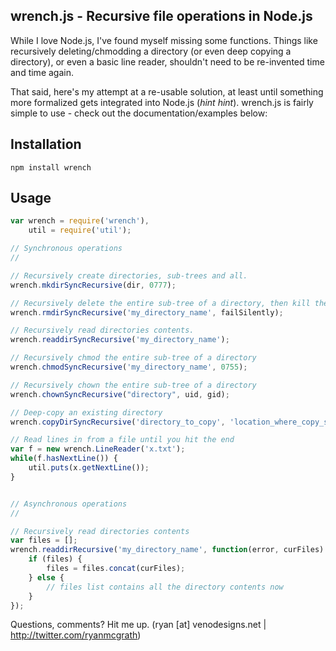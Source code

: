wrench.js - Recursive file operations in Node.js
----------------------------------------------------------------------------
While I love Node.js, I've found myself missing some functions. Things like
recursively deleting/chmodding a directory (or even deep copying a directory),
or even a basic line reader, shouldn't need to be re-invented time and time again.

That said, here's my attempt at a re-usable solution, at least until something
more formalized gets integrated into Node.js (*hint hint*). wrench.js is fairly simple
to use - check out the documentation/examples below:

Installation
-----------------------------------------------------------------------------

    npm install wrench

Usage
-----------------------------------------------------------------------------
``` javascript
var wrench = require('wrench'),
	util = require('util');

// Synchronous operations
//

// Recursively create directories, sub-trees and all.
wrench.mkdirSyncRecursive(dir, 0777);

// Recursively delete the entire sub-tree of a directory, then kill the directory
wrench.rmdirSyncRecursive('my_directory_name', failSilently);

// Recursively read directories contents.
wrench.readdirSyncRecursive('my_directory_name');

// Recursively chmod the entire sub-tree of a directory
wrench.chmodSyncRecursive('my_directory_name', 0755);

// Recursively chown the entire sub-tree of a directory
wrench.chownSyncRecursive("directory", uid, gid);

// Deep-copy an existing directory
wrench.copyDirSyncRecursive('directory_to_copy', 'location_where_copy_should_end_up');

// Read lines in from a file until you hit the end
var f = new wrench.LineReader('x.txt');
while(f.hasNextLine()) {
	util.puts(x.getNextLine());
}


// Asynchronous operations
//

// Recursively read directories contents
var files = [];
wrench.readdirRecursive('my_directory_name', function(error, curFiles) {
    if (files) {
        files = files.concat(curFiles);
    } else {
        // files list contains all the directory contents now
    }
});

```

Questions, comments? Hit me up. (ryan [at] venodesigns.net | http://twitter.com/ryanmcgrath)
